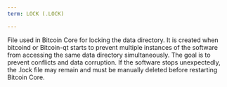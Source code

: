```yaml
---
term: LOCK (.LOCK)

---
```

File used in Bitcoin Core for locking the data directory. It is created when bitcoind or Bitcoin-qt starts to prevent multiple instances of the software from accessing the same data directory simultaneously. The goal is to prevent conflicts and data corruption. If the software stops unexpectedly, the .lock file may remain and must be manually deleted before restarting Bitcoin Core.